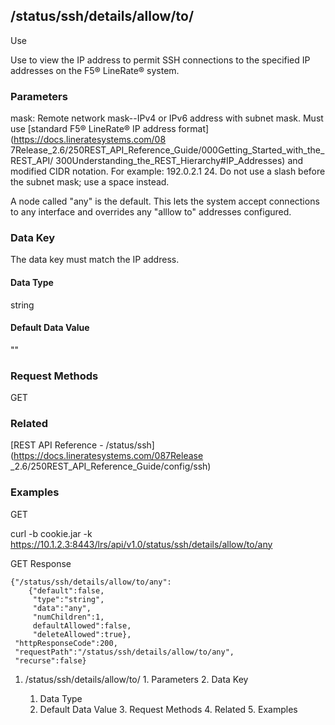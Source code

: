 ## /status/ssh/details/allow/to/<mask>

Use

Use to view the IP address to permit SSH connections to the specified IP
addresses on the F5® LineRate® system.

### Parameters

mask: Remote network mask--IPv4 or IPv6 address with subnet mask. Must use
[standard F5® LineRate® IP address format](https://docs.lineratesystems.com/08
7Release_2.6/250REST_API_Reference_Guide/000Getting_Started_with_the_REST_API/
300Understanding_the_REST_Hierarchy#IP_Addresses) and modified CIDR notation.
For example: 192.0.2.1 24. Do not use a slash before the subnet mask; use a
space instead.

A node called "any" is the default. This lets the system accept connections to
any interface and overrides any "alllow to" addresses configured.

### Data Key

The data key must match the IP address.

#### Data Type

string

#### Default Data Value

""

### Request Methods

GET

### Related

[REST API Reference - /status/ssh](https://docs.lineratesystems.com/087Release
_2.6/250REST_API_Reference_Guide/config/ssh)

### Examples

GET

curl -b cookie.jar -k
https://10.1.2.3:8443/lrs/api/v1.0/status/ssh/details/allow/to/any

GET Response

    
    {"/status/ssh/details/allow/to/any":
        {"default":false,
         "type":"string",
         "data":"any",
         "numChildren":1,
         defaultAllowed":false,
         "deleteAllowed":true},
     "httpResponseCode":200,
     "requestPath":"/status/ssh/details/allow/to/any",
     "recurse":false}

  1. /status/ssh/details/allow/to/<mask>
    1. Parameters
    2. Data Key
      1. Data Type
      2. Default Data Value
    3. Request Methods
    4. Related
    5. Examples

